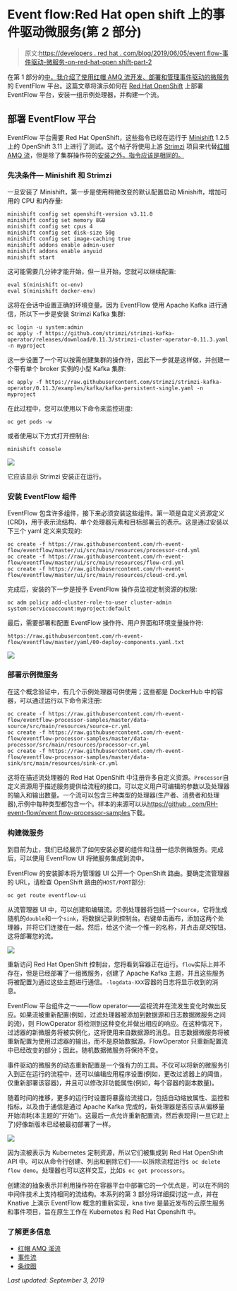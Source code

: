 # Event flow:Red Hat open shift 上的事件驱动微服务(第 2 部分)

> 原文:[https://developers . red hat . com/blog/2019/06/05/event flow-事件驱动-微服务-on-red-hat-open shift-part-2](https://developers.redhat.com/blog/2019/06/05/eventflow-event-driven-microservices-on-red-hat-openshift-part-2)

在第 1 部分的[中，我介绍了使用红帽 AMQ 流开发、部署和管理事件驱动的](https://developers.redhat.com/blog/2018/10/15/eventflow-event-driven-microservices-on-openshift-part-1/)[微服务](https://developers.redhat.com/topics/microservices/)的 EventFlow 平台。这篇文章将演示如何在 [Red Hat OpenShift](https://developers.redhat.com/openshift/) 上部署 EventFlow 平台，安装一组示例处理器，并构建一个流。

## 部署 EventFlow 平台

EventFlow 平台需要 Red Hat OpenShift，这些指令已经在运行于 [Minishift](https://www.okd.io/minishift/) 1.2.5 上的 OpenShift 3.11 上进行了测试。这个帖子将使用上游 [Strimzi](http://www.strimzi.io) 项目来代替[红帽 AMQ 流](https://access.redhat.com/products/red-hat-amq#streams)，但是除了集群操作符的[安装之外，指令应该是相同的。](https://access.redhat.com/documentation/en-us/red_hat_amq/7.3/html/using_amq_streams_on_openshift_container_platform/getting-started-str#downloads-str)

### 先决条件— Minishift 和 Strimzi

一旦安装了 Minishift，第一步是使用稍微改变的默认配置启动 Minishift，增加可用的 CPU 和内存量:

```
minishift config set openshift-version v3.11.0
minishift config set memory 8GB
minishift config set cpus 4
minishift config set disk-size 50g
minishift config set image-caching true
minishift addons enable admin-user
minishift addons enable anyuid
minishift start

```

这可能需要几分钟才能开始，但一旦开始，您就可以继续配置:

```
eval $(minishift oc-env)
eval $(minishift docker-env)

```

这将在会话中设置正确的环境变量。因为 EventFlow 使用 Apache Kafka 进行通信，所以下一步是安装 Strimzi Kafka 集群:

```
oc login -u system:admin
oc apply -f https://github.com/strimzi/strimzi-kafka-operator/releases/download/0.11.3/strimzi-cluster-operator-0.11.3.yaml -n myproject

```

这一步设置了一个可以按需创建集群的操作符，因此下一步就是这样做，并创建一个带有单个 broker 实例的小型 Kafka 集群:

```
oc apply -f https://raw.githubusercontent.com/strimzi/strimzi-kafka-operator/0.11.3/examples/kafka/kafka-persistent-single.yaml -n myproject

```

在此过程中，您可以使用以下命令来监控进度:

```
oc get pods -w

```

或者使用以下方式打开控制台:

```
minishift console

```

![](../Images/5edbb41dc5df1d193fe15e71acad37ac.png)

它应该显示 Strimzi 安装正在运行。

### 安装 EventFlow 组件

EventFlow 包含许多组件，接下来必须安装这些组件。第一项是自定义资源定义(CRD)，用于表示流结构、单个处理器元素和目标部署云的表示。这是通过安装以下三个 yaml 定义来实现的:

```
oc create -f https://raw.githubusercontent.com/rh-event-flow/eventflow/master/ui/src/main/resources/processor-crd.yml
oc create -f https://raw.githubusercontent.com/rh-event-flow/eventflow/master/ui/src/main/resources/flow-crd.yml
oc create -f https://raw.githubusercontent.com/rh-event-flow/eventflow/master/ui/src/main/resources/cloud-crd.yml

```

完成后，安装的下一步是授予 EventFlow 操作员监视定制资源的权限:

```
oc adm policy add-cluster-role-to-user cluster-admin system:serviceaccount:myproject:default

```

最后，需要部署和配置 EventFlow 操作符、用户界面和环境变量操作符:

```
https://raw.githubusercontent.com/rh-event-flow/eventflow/master/yaml/00-deploy-components.yaml.txt

```

![](../Images/298b3b2ec0d122cc07729c6de38069af.png)

### 部署示例微服务

在这个概念验证中，有几个示例处理器可供使用；这些都是 DockerHub 中的容器，可以通过运行以下命令来注册:

```
oc create -f https://raw.githubusercontent.com/rh-event-flow/eventflow-processor-samples/master/data-source/src/main/resources/source-cr.yml
oc create -f https://raw.githubusercontent.com/rh-event-flow/eventflow-processor-samples/master/data-processor/src/main/resources/processor-cr.yml
oc create -f https://raw.githubusercontent.com/rh-event-flow/eventflow-processor-samples/master/data-sink/src/main/resources/sink-cr.yml

```

这将在描述流处理器的 Red Hat OpenShift 中注册许多自定义资源。`Processor`自定义资源用于描述服务提供给流程的接口。可以定义用户可编辑的参数以及处理器的输入和输出数量。一个流可以包含三种类型的处理器(生产者、消费者和处理器),示例中每种类型都包含一个。样本的来源可以从[https://github . com/RH-event-flow/event flow-processor-samples](https://github.com/project-streamzi/eventflow-processor-samples)下载。

### 构建微服务

到目前为止，我们已经展示了如何安装必要的组件和注册一组示例微服务。完成后，可以使用 EventFlow UI 将微服务集成到流中。

EventFlow 的安装脚本将为管理器 UI 公开一个 OpenShift 路由。要确定流管理器的 URL，请检查 OpenShift 路由的`HOST/PORT`部分:

```
oc get route eventflow-ui

```

从流管理器 UI 中，可以创建和编辑流。示例处理器将包括一个`source`，它将生成随机的`double`和一个`sink`，将数据记录到控制台。右键单击画布，添加这两个处理器，并将它们连接在一起。然后，给这个流一个惟一的名称，并点击*提交*按钮。这将部署您的流。

![](../Images/b1c386b9b8bacc2d98788cb7e70a5da3.png)

重新访问 Red Hat OpenShift 控制台，您将看到容器正在运行。`flow`实际上并不存在，但是已经部署了一组微服务，创建了 Apache Kafka 主题，并且这些服务将被配置为通过这些主题进行通信。`-logdata-XXX`容器的日志将显示收到的消息。

EventFlow 平台组件之一——flow operator——监视流并在流发生变化时做出反应。如果流被重新配置(例如，过滤处理器被添加到数据源和日志数据微服务之间的流)，则 FlowOperator 将检测到这种变化并做出相应的响应。在这种情况下，过滤器的新微服务将被实例化，这将使用来自数据源的消息。日志数据微服务将被重新配置为使用过滤器的输出，而不是原始数据源。FlowOperator 只重新配置流中已经改变的部分；因此，随机数据微服务将保持不变。

事件驱动的微服务的动态重新配置是一个强有力的工具。不仅可以将新的微服务引入到正在运行的流程中，还可以编辑应用程序设置(例如，更改过滤器上的阈值，仅重新部署该容器)，并且可以修改非功能属性(例如，每个容器的副本数量)。

随着时间的推移，更多的运行时设置将暴露给流接口，包括自动缩放属性、监控和指标，以及由于通信是通过 Apache Kafka 完成的，新处理器是否应该从偏移量开始消耗(本主题的“开始”)。这最后一点允许重新配置流，然后表现得(一旦它赶上了)好像新版本已经被最初部署了一样。

![](../Images/81292367adc52e9fbee4b6b0eb32a60a.png)

因为流被表示为 Kubernetes 定制资源，所以它们被集成到 Red Hat OpenShift API 中。可以从命令行创建、列出和删除它们——以拆除流程运行`$ oc delete flow demo`。处理器也可以这样交互，比如`$ oc get processors`。

创建流的抽象表示并利用操作符在容器平台中部署它的一个优点是，可以在不同的中间件技术上支持相同的流结构。本系列的第 3 部分将详细探讨这一点，并在 Knative 上演示 EventFlow 概念的重新实现，kna tive 是最近发布的云原生服务和事件项目，旨在原生工作在 Kubernetes 和 Red Hat Openshift 中。

### 了解更多信息

*   [红帽 AMQ 溪流](https://access.redhat.com/documentation/en-us/red_hat_amq/7.3/html/using_amq_streams_on_openshift_container_platform/overview-str)
*   [事件流](https://github.com/rh-event-flow/eventflow)
*   [条纹图](https://strimzi.io/)

*Last updated: September 3, 2019*